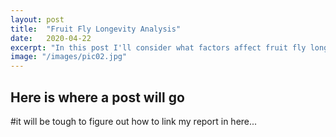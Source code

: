 ```yaml
---
layout: post
title:  "Fruit Fly Longevity Analysis"
date:   2020-04-22
excerpt: "In this post I'll consider what factors affect fruit fly longevity."
image: "/images/pic02.jpg"
---
```


## Here is where a post will go

#it will be tough to figure out how to link my report in here...